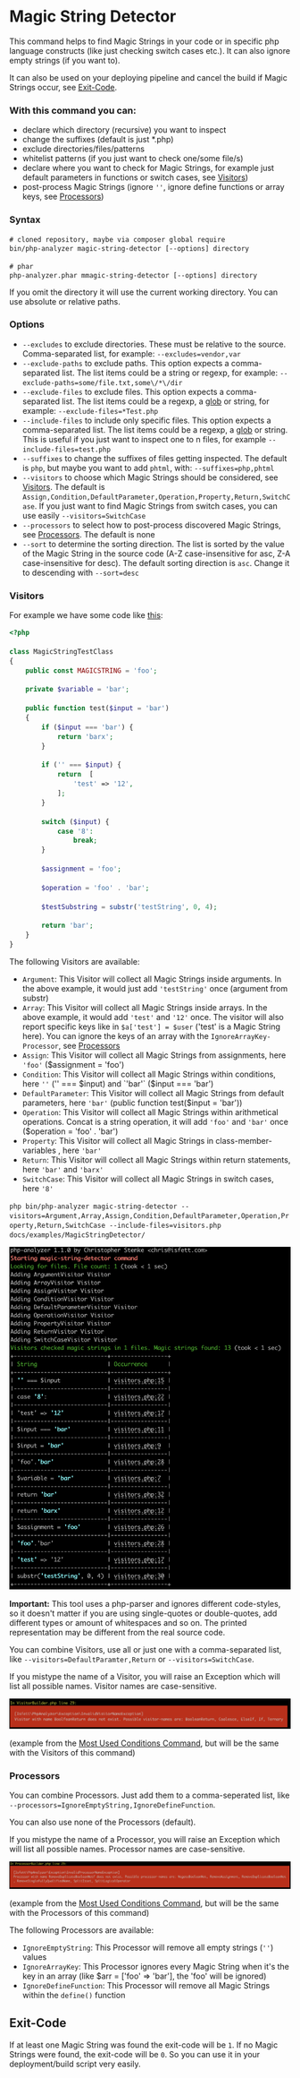 # Magic String Detector

This command helps to find Magic Strings in your code or in specific php language constructs (like just checking switch cases etc.). It can also ignore empty strings (if you want to). 

It can also be used on your deploying pipeline and cancel the build if Magic Strings occur, see [Exit-Code](#exit-code).

### With this command you can:

- declare which directory (recursive) you want to inspect
- change the suffixes (default is just *.php)
- exclude directories/files/patterns
- whitelist patterns (if you just want to check one/some file/s)
- declare where you want to check for Magic Strings, for example just default parameters in functions or switch cases, see [Visitors](#visitors))
- post-process Magic Strings (ignore `''`, ignore define functions or array keys, see [Processors](#processors))

### Syntax

```shell script
# cloned repository, maybe via composer global require
bin/php-analyzer magic-string-detector [--options] directory

# phar
php-analyzer.phar mmagic-string-detector [--options] directory
```

If you omit the directory it will use the current working directory. You can use absolute or relative paths.

### Options

- `--excludes` to exclude directories. These must be relative to the source. Comma-separated list, for example: `--excludes=vendor,var`
- `--exclude-paths` to exclude paths. This option expects a comma-separated list. The list items could be a string or regexp, for example: `--exclude-paths=some/file.txt,some\/*\/dir`
- `--exclude-files` to exclude files. This option expects a comma-separated list. The list items could be a regexp, a [glob](https://www.php.net/glob) or string, for example: `--exclude-files=*Test.php`
- `--include-files` to include only specific files. This option expects a comma-separated list. The list items could be a regexp, a [glob](https://www.php.net/glob) or string. This is useful if you just want to inspect one to n files, for example `--include-files=test.php`
- `--suffixes` to change the suffixes of files getting inspected. The default is `php`, but maybe you want to add `phtml`, with: `--suffixes=php,phtml`
- `--visitors` to choose which Magic Strings should be considered, see [Visitors](#visitors). The default is `Assign,Condition,DefaultParameter,Operation,Property,Return,SwitchCase`. If you just want to find Magic Strings from switch cases, you can use easily `--visitors=SwitchCase`
- `--processors` to select how to post-process discovered Magic Strings, see [Processors](#processors). The default is none
- `--sort` to determine the sorting direction. The list is sorted by the value of the Magic String in the source code (A-Z case-insensitive for asc, Z-A case-insensitive for desc). The default sorting direction is `asc`. Change it to descending with `--sort=desc`

### Visitors
For example we have some code like [this](examples/MagicStringDetector/visitors.php):

```php
<?php

class MagicStringTestClass
{
    public const MAGICSTRING = 'foo';

    private $variable = 'bar';

    public function test($input = 'bar')
    {
        if ($input === 'bar') {
            return 'barx';
        }

        if ('' === $input) {
            return  [
                'test' => '12',
            ];
        }

        switch ($input) {
            case '8':
                break;
        }

        $assignment = 'foo';

        $operation = 'foo' . 'bar';

        $testSubstring = substr('testString', 0, 4);

        return 'bar';
    }
}
```

The following Visitors are available:
- `Argument`: This Visitor will collect all Magic Strings inside arguments. In the above example, it would just add `'testString'` once (argument from substr)
- `Array`: This Visitor will collect all Magic Strings inside arrays. In the above example, it would add `'test'` and `'12'` once. The visitor will also report specific keys like in `$a['test'] = $user` ('test' is a Magic String here). You can ignore the keys of an array with the `IgnoreArrayKey-Processor`, see [Processors](#processors)
- `Assign`: This Visitor will collect all Magic Strings from assignments, here `'foo'` ($assignment = 'foo') 
- `Condition`: This Visitor will collect all Magic Strings within conditions, here `''` ('' === $input) and `'bar'` ($input === 'bar')
- `DefaultParameter`: This Visitor will collect all Magic Strings from default parameters, here `'bar'` (public function test($input = 'bar'))
- `Operation`: This Visitor will collect all Magic Strings within arithmetical operations. Concat is a string operation, it will add `'foo'` and `'bar'` once ($operation = 'foo' . 'bar')
- `Property`: This Visitor will collect all Magic Strings in class-member-variables , here `'bar'`
- `Return`: This Visitor will collect all Magic Strings within return statements, here `'bar'` and `'barx'`
- `SwitchCase`: This Visitor will collect all Magic Strings in switch cases, here `'8'`

`php bin/php-analyzer magic-string-detector --visitors=Argument,Array,Assign,Condition,DefaultParameter,Operation,Property,Return,SwitchCase --include-files=visitors.php docs/examples/MagicStringDetector/`

<img src="./images/MagicStringDetector/demo.png">

**Important:** This tool uses a php-parser and ignores different code-styles, so it doesn't matter if you are using single-quotes or double-quotes, add different types or amount of whitespaces and so on. The printed representation may be different from the real source code.

You can combine Visitors, use all or just one with a comma-separated list, like `--visitors=DefaultParamter,Return` or `--visitors=SwitchCase`.

If you mistype the name of a Visitor, you will raise an Exception which will list all possible names. Visitor names are case-sensitive.

<img src="./images/MostUsedConditions/visitorexception.png">

(example from the [Most Used Conditions Command](/docs/MostUsedConditions.md), but will be the same with the Visitors of this command)

### Processors

You can combine Processors. Just add them to a comma-seperated list, like <br>`--processors=IgnoreEmptyString,IgnoreDefineFunction`.

You can also use none of the Processors (default).

If you mistype the name of a Processor, you will raise an Exception which will list all possible names. Processor names are case-sensitive.

<img src="./images/MostUsedConditions/processorexception.png">

(example from the [Most Used Conditions Command](/docs/MostUsedConditions.md), but will be the same with the Processors of this command)

The following Processors are available:
- `IgnoreEmptyString`: This Processor will remove all empty strings (`''`) values
- `IgnoreArrayKey`: This Processor ignores every Magic String when it's the key in an array (like $arr = ['foo' => 'bar'], the 'foo' will be ignored)
- `IgnoreDefineFunction`: This Processor will remove all Magic Strings within the `define()` function

## Exit-Code
If at least one Magic String was found the exit-code will be `1`. If no Magic Strings were found, the exit-code will be `0`. So you can use it in your deployment/build script very easily.
